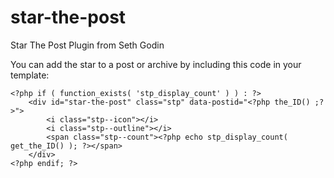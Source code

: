 # star-the-post
Star The Post Plugin from Seth Godin

You can add the star to a post or archive by including this code in your template: 
```
<?php if ( function_exists( 'stp_display_count' ) ) : ?>
    <div id="star-the-post" class="stp" data-postid="<?php the_ID() ;?>">
        <i class="stp--icon"></i>
        <i class="stp--outline"></i>
        <span class="stp--count"><?php echo stp_display_count( get_the_ID() ); ?></span>
    </div>
<?php endif; ?>
```